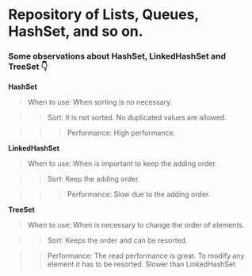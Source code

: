 # Repository of Lists, Queues, HashSet, and so on.

### Some observations about HashSet, LinkedHashSet and TreeSet :point_down:

**HashSet**

> When to use: When sorting is no necessary.

> > Sort: It is not sorted. No duplicated values are allowed.

> > > Performance: High performance.

**LinkedHashSet**

> When to use: When is important to keep the adding order.

> > Sort: Keep the adding order.

> > > Performance: Slow due to the adding order.

**TreeSet**

> When to use: When is necessary to change the order of elements.

> > Sort: Keeps the order and can be resorted.

> > Performance: The read performance is great. To modify any element it has to be resorted. Slower than LinkedHashSet